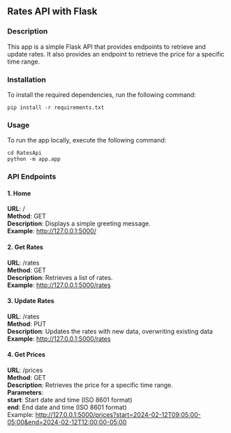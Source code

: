 ## Rates API with Flask

### Description
This app is a simple Flask API that provides endpoints to retrieve and update rates. It also provides an endpoint to retrieve the price for a specific time range.

### Installation
To install the required dependencies, run the following command:


`pip install -r requirements.txt`

### Usage
To run the app locally, execute the following command:
```
cd RatesApi
python -m app.app
```

### API Endpoints
#### 1. Home
**URL**: /\
**Method**: GET\
**Description**: Displays a simple greeting message.\
**Example**: http://127.0.0.1:5000/

#### 2. Get Rates
**URL**: /rates \
**Method**: GET \
**Description**: Retrieves a list of rates.\
**Example**: http://127.0.0.1:5000/rates

#### 3. Update Rates
**URL**: /rates \
**Method**: PUT \
**Description**: Updates the rates with new data, overwriting existing data\
**Example**: http://127.0.0.1:5000/rates

#### 4. Get Prices
**URL**: /prices \
**Method**: GET \
**Description**: Retrieves the price for a specific time range. \
**Parameters**: \
**start**: Start date and time (ISO 8601 format) \
**end**: End date and time (ISO 8601 format) \
Example: http://127.0.0.1:5000/prices?start=2024-02-12T09:05:00-05:00&end=2024-02-12T12:00:00-05:00